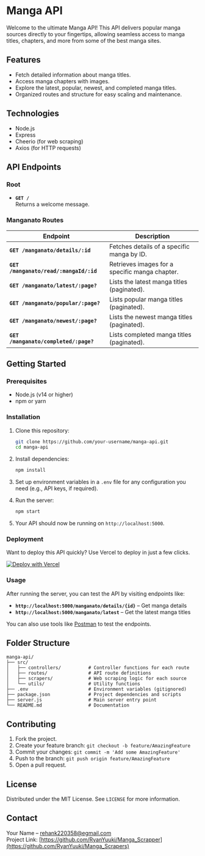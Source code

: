 # Manga API

Welcome to the ultimate Manga API! This API delivers popular manga sources directly to your fingertips, allowing seamless access to manga titles, chapters, and more from some of the best manga sites.

## Features

- Fetch detailed information about manga titles.
- Access manga chapters with images.
- Explore the latest, popular, newest, and completed manga titles.
- Organized routes and structure for easy scaling and maintenance.

## Technologies

- Node.js
- Express
- Cheerio (for web scraping)
- Axios (for HTTP requests)

## API Endpoints

### Root

- **`GET /`**  
  Returns a welcome message.

### Manganato Routes

| Endpoint                                 | Description                                    |
|------------------------------------------|------------------------------------------------|
| **`GET /manganato/details/:id`**         | Fetches details of a specific manga by ID.     |
| **`GET /manganato/read/:mangaId/:id`**   | Retrieves images for a specific manga chapter. |
| **`GET /manganato/latest/:page?`**       | Lists the latest manga titles (paginated).     |
| **`GET /manganato/popular/:page?`**      | Lists popular manga titles (paginated).        |
| **`GET /manganato/newest/:page?`**       | Lists the newest manga titles (paginated).     |
| **`GET /manganato/completed/:page?`**    | Lists completed manga titles (paginated).      |

## Getting Started

### Prerequisites

- Node.js (v14 or higher)
- npm or yarn

### Installation

1. Clone this repository:

   ```bash
   git clone https://github.com/your-username/manga-api.git
   cd manga-api
   ```

2. Install dependencies:

   ```bash
   npm install
   ```

3. Set up environment variables in a `.env` file for any configuration you need (e.g., API keys, if required).

4. Run the server:

   ```bash
   npm start
   ```

5. Your API should now be running on `http://localhost:5000`.

### Deployment

Want to deploy this API quickly? Use Vercel to deploy in just a few clicks.

[![Deploy with Vercel](https://vercel.com/button)](https://vercel.com/import/project?template=https://github.com/RyanYuuki/Manga_Scrapers)

### Usage

After running the server, you can test the API by visiting endpoints like:

- **`http://localhost:5000/manganato/details/{id}`** – Get manga details
- **`http://localhost:5000/manganato/latest`** – Get the latest manga titles

You can also use tools like [Postman](https://www.postman.com/) to test the endpoints.

## Folder Structure

```plaintext
manga-api/
├── src/
│   ├── controllers/          # Controller functions for each route
│   ├── routes/               # API route definitions
│   ├── scrapers/             # Web scraping logic for each source
│   └── utils/                # Utility functions
├── .env                      # Environment variables (gitignored)
├── package.json              # Project dependencies and scripts
├── server.js                 # Main server entry point
└── README.md                 # Documentation
```

## Contributing

1. Fork the project.
2. Create your feature branch: `git checkout -b feature/AmazingFeature`
3. Commit your changes: `git commit -m 'Add some AmazingFeature'`
4. Push to the branch: `git push origin feature/AmazingFeature`
5. Open a pull request.

## License

Distributed under the MIT License. See `LICENSE` for more information.

## Contact

Your Name – [rehank220358@egmail.com](mailto:rehank220358@gmail.com)  
Project Link: [https://github.com/RyanYuuki/Manga_Scrapper](https://github.com/RyanYuuki/Manga_Scrapers)
```
